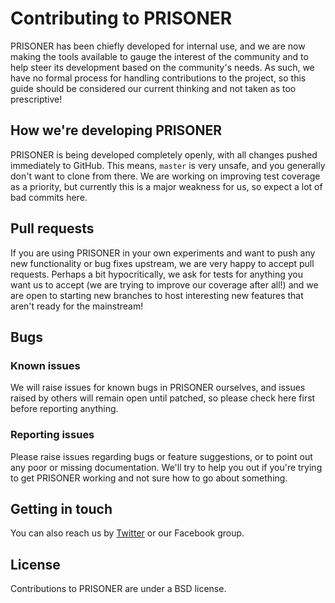 # Contributing to PRISONER

PRISONER has been chiefly developed for internal use, and we are now making the
tools available to gauge the interest of the community and to help steer its
development based on the community's needs. As such, we have no formal process
for handling contributions to the project, so this guide should be considered
our current thinking and not taken as too prescriptive!

## How we're developing PRISONER

PRISONER is being developed completely openly, with all changes pushed
immediately to GitHub. This means, `master` is very unsafe, and you generally
don't want to clone from there. We are working on improving test coverage as a
priority, but currently this is a major weakness for us, so expect a lot of bad
commits here. 

## Pull requests

If you are using PRISONER in your own experiments and want to push any new
functionality or bug fixes upstream, we are very happy to accept pull requests.
Perhaps a bit hypocritically, we ask for tests for anything you want us
to accept (we are trying to improve our coverage after all!) and we are open to
starting new branches to host interesting new features that aren't ready for the
mainstream!

## Bugs

### Known issues

We will raise issues for known bugs in PRISONER ourselves, and issues raised
by others will remain open until patched, so please check here first before
reporting anything. 

### Reporting issues

Please raise issues regarding bugs or feature suggestions, or to point out any
poor or missing documentation. We'll try to help you out if you're trying to get
PRISONER working and not sure how to go about something.

## Getting in touch

You can also reach us by [Twitter](https://twitter.com/EthicsPRISONER) or our
Facebook group.

## License
Contributions to PRISONER are under a BSD license.